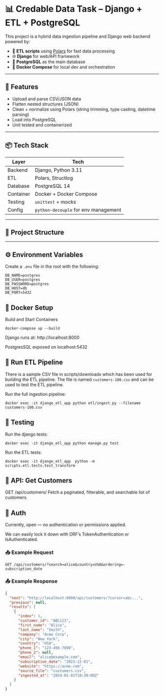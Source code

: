 # 📊 Credable Data Task – Django + ETL + PostgreSQL

This project is a hybrid data ingestion pipeline and Django web backend powered by:

- 🧬 **ETL scripts** using [Polars](https://www.pola.rs/) for fast data processing
- 🌐 **Django** for web/API framework
- 🐘 **PostgreSQL** as the main database
- 🐳 **Docker Compose** for local dev and orchestration

---

## 🚀 Features

- Upload and parse CSV/JSON data
- Flatten nested structures (JSON)
- Clean + normalize using Polars (string trimming, type casting, datetime parsing)
- Load into PostgreSQL
- Unit tested and containerized

---

## 📦 Tech Stack

| Layer        | Tech             |
|--------------|------------------|
| Backend      | Django, Python 3.11 |
| ETL          | Polars, Structlog |
| Database     | PostgreSQL 14     |
| Container    | Docker + Docker Compose |
| Testing      | `unittest` + mocks |
| Config       | `python-decouple` for env management |

---

## 🧰 Project Structure
---

## ⚙️ Environment Variables

Create a `.env` file in the root with the following:

```env
DB_NAME=postgres
DB_USER=postgres
DB_PASSWORD=postgres
DB_HOST=db
DB_PORT=5432
```

## 🐳 Docker Setup
Build and Start Containers
```
docker-compose up --build
```
Django runs at: http://localhost:8000

PostgresSQL exposed on localhost:5432

## 🔄 Run ETL Pipeline
There is a sample CSV file in scripts/downloads which has been used for building the ETL pipeline.
The file is named `customers-100.csv` and can be used to test the ETL pipeline.

Run the full ingestion pipeline:
```
docker exec -it django_etl_app python etl/ingest.py --filename customers-100.csv
```

## 🧪 Testing
Run the django tests:
```
docker exec -it django_etl_app python manage.py test
```

Run the ETL tests:
```
docker exec -it django_etl_app  python -m scripts.etl.tests.test_transform
```

## 📘 API: Get Customers
GET /api/customers/
Fetch a paginated, filterable, and searchable list of customers.

## 🔐 Auth
Currently, open — no authentication or permissions applied.

We can easily lock it down with DRF’s TokenAuthentication or IsAuthenticated.

### 📥 Example Request
```
GET /api/customers/?search=alice&country=USA&ordering=-subscription_date
```

### 📤 Example Response
```json
{
  "next": "http://localhost:8000/api/customers/?cursor=abc...",
  "previous": null,
  "results": [
    {
      "index": 1,
      "customer_id": "ABC123",
      "first_name": "Alice",
      "last_name": "Smith",
      "company": "Acme Corp",
      "city": "New York",
      "country": "USA",
      "phone_1": "123-456-7890",
      "phone_2": null,
      "email": "alice@example.com",
      "subscription_date": "2023-12-01",
      "website": "https://acme.com",
      "source_file": "customers.csv",
      "ingested_at": "2024-01-01T10:30:00Z"
    }
  ]
}
```
